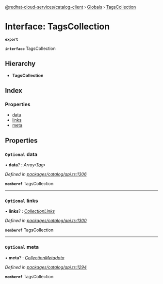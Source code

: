 [@redhat-cloud-services/catalog-client](../README.md) › [Globals](../globals.md) › [TagsCollection](tagscollection.md)

# Interface: TagsCollection

**`export`** 

**`interface`** TagsCollection

## Hierarchy

* **TagsCollection**

## Index

### Properties

* [data](tagscollection.md#optional-data)
* [links](tagscollection.md#optional-links)
* [meta](tagscollection.md#optional-meta)

## Properties

### `Optional` data

• **data**? : *Array‹[Tag](tag.md)›*

*Defined in [packages/catalog/api.ts:1306](https://github.com/RedHatInsights/javascript-clients/blob/master/packages/catalog/api.ts#L1306)*

**`memberof`** TagsCollection

___

### `Optional` links

• **links**? : *[CollectionLinks](collectionlinks.md)*

*Defined in [packages/catalog/api.ts:1300](https://github.com/RedHatInsights/javascript-clients/blob/master/packages/catalog/api.ts#L1300)*

**`memberof`** TagsCollection

___

### `Optional` meta

• **meta**? : *[CollectionMetadata](collectionmetadata.md)*

*Defined in [packages/catalog/api.ts:1294](https://github.com/RedHatInsights/javascript-clients/blob/master/packages/catalog/api.ts#L1294)*

**`memberof`** TagsCollection
